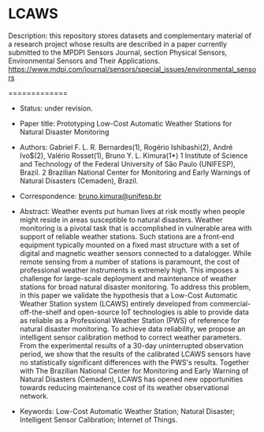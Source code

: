 # LCAWS

Description: this repository stores datasets and complementary material of a research project whose results are described in a paper currently submitted to the MPDPI Sensors Journal, section Physical Sensors, Environmental Sensors and Their Applications.
https://www.mdpi.com/journal/sensors/special_issues/environmental_sensors

=============
- Status: under revision.
- Paper title: Prototyping Low-Cost Automatic Weather Stations for Natural Disaster Monitoring 

- Authors: Gabriel F. L. R. Bernardes(1), Rogério Ishibashi(2), André  Ivo$(2), Valério Rosset(1), Bruno Y. L. Kimura(1*)
1 Institute of Science and Technology of the Federal University of São Paulo (UNIFESP), Brazil.
2 Brazilian National Center for Monitoring and Early Warnings of Natural Disasters (Cemaden), Brazil.
* Correspondence: bruno.kimura@unifesp.br

- Abstract: Weather events put human lives at risk mostly when people might reside in areas susceptible to natural disasters. Weather monitoring is a pivotal task that is accomplished in vulnerable area with support of reliable weather stations. Such stations are a front-end equipment typically mounted on a fixed mast structure with a set of digital and magnetic weather sensors connected to a datalogger. While remote sensing from a number of stations is paramount, the cost of professional weather instruments is extremely high. This imposes a challenge for large-scale deployment and maintenance of weather stations for broad natural disaster monitoring. To address this problem, in this paper we validate the hypothesis that a Low-Cost Automatic Weather Station system (LCAWS) entirely developed from commercial-off-the-shelf and open-source IoT technologies is able to provide data as reliable as a Professional Weather Station (PWS) of reference for natural disaster monitoring. To achieve data reliability, we propose an intelligent sensor calibration method to correct weather parameters.  From the experimental results of a 30-day uninterrupted observation period, we show that the results of the calibrated LCAWS sensors have no statistically significant differences with the PWS's results. Together with The Brazilian National Center for Monitoring and Early Warning of Natural Disasters (Cemaden), LCAWS has opened new opportunities towards reducing maintenance cost of its weather observational network.

- Keywords: Low-Cost Automatic Weather Station; Natural Disaster; Intelligent Sensor Calibration; Internet of Things.

